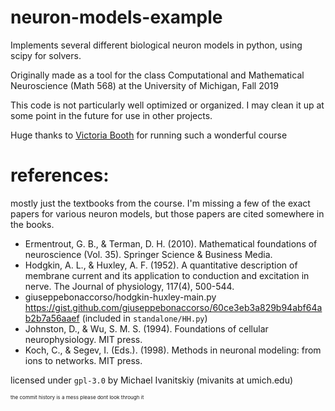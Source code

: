 # neuron-models-example
Implements several different biological neuron models in python, using  scipy for solvers.  

Originally made as a tool for the class Computational and Mathematical Neuroscience (Math 568) at the University of Michigan, Fall 2019

This code is not particularly well optimized or organized. I may clean it up at some point in the future for use in other projects.

Huge thanks to [Victoria Booth](http://www.math.lsa.umich.edu/~vbooth/) for running such a wonderful course

# references:
mostly just the textbooks from the course. I'm missing a few of the exact papers for various neuron models, but those papers are cited somewhere in the books.
- Ermentrout, G. B., & Terman, D. H. (2010). Mathematical foundations of neuroscience (Vol. 35). Springer Science & Business Media.
- Hodgkin, A. L., & Huxley, A. F. (1952). A quantitative description of membrane current and its application to conduction and excitation in nerve. The Journal of physiology, 117(4), 500-544.
- giuseppebonaccorso/hodgkin-huxley-main.py  https://gist.github.com/giuseppebonaccorso/60ce3eb3a829b94abf64ab2b7a56aaef 
  (included in `standalone/HH.py`)
- Johnston, D., & Wu, S. M. S. (1994). Foundations of cellular neurophysiology. MIT press.
- Koch, C., & Segev, I. (Eds.). (1998). Methods in neuronal modeling: from ions to networks. MIT press.








licensed under `gpl-3.0`
by Michael Ivanitskiy (mivanits at umich.edu)





<small><small><small>the commit history is a mess please dont look through it</small></small></small>
